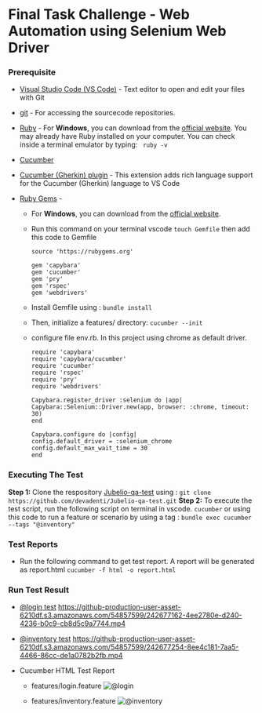 # Final Task Challenge - Web Automation using Selenium Web Driver

### Prerequisite

* [Visual Studio Code (VS Code)](https://code.visualstudio.com/updates/v1_77) -  Text editor to open and edit your files with Git
* [git](https://git-scm.com/downloads) - For accessing the sourcecode repositories.
* [Ruby](https://www.ruby-lang.org/en/documentation/installation/) - For **Windows**, you can download from the [official website](https://rubyinstaller.org/downloads/). You may already have Ruby installed on your computer. You can check inside a terminal emulator by typing: ` ruby -v`
* [Cucumber](https://cucumber.io/docs/installation/) 
* [Cucumber (Gherkin) plugin](https://marketplace.visualstudio.com/items?itemName=alexkrechik.cucumberautocomplete) - This extension adds rich language support for the Cucumber (Gherkin) language to VS Code

* [Ruby Gems](rubygems.org) - 
  * For **Windows**, you can download from the [official website](https://rubyinstaller.org/downloads/).
  * Run this command on your terminal vscode
    `touch Gemfile`
    then add this code to Gemfile
    ```
    source 'https://rubygems.org'

    gem 'capybara'
    gem 'cucumber'
    gem 'pry'
    gem 'rspec'
    gem 'webdrivers'
    ```
  * Install Gemfile using : `bundle install`
  * Then, initialize a features/ directory: `cucumber --init`
  * configure file env.rb. In this project using chrome as default driver. 
  
    ```
    require 'capybara'
    require 'capybara/cucumber'
    require 'cucumber'
    require 'rspec'
    require 'pry'
    require 'webdrivers'

    Capybara.register_driver :selenium do |app|
    Capybara::Selenium::Driver.new(app, browser: :chrome, timeout: 30)
    end

    Capybara.configure do |config|
    config.default_driver = :selenium_chrome
    config.default_max_wait_time = 30
    end
    ```
### Executing The Test
**Step 1:** Clone the respository
  [Jubelio-qa-test](https://github.com/devadenti/Jubelio-qa-test) using :
    `git clone https://github.com/devadenti/Jubelio-qa-test.git`
**Step 2:** To execute the test script, run the following script on terminal in vscode.
    `cucumber`
    or using this code to run a feature or scenario by using a tag :
    `bundle exec cucumber --tags "@inventory"`

### Test Reports
*  Run the following command to get test report. A report will be generated as report.html
    `cucumber -f html -o report.html`

### Run Test Result
*  [@login test](https://github.com/devadenti/Jubelio-qa-test/assets/54857599/4ee2780e-d240-4236-b0c9-cb8d5c9a7744)
    https://github-production-user-asset-6210df.s3.amazonaws.com/54857599/242677162-4ee2780e-d240-4236-b0c9-cb8d5c9a7744.mp4

*  [@inventory test](https://github.com/devadenti/Jubelio-qa-test/assets/54857599/8ee4c181-7aa5-4466-86cc-de1a0782b2fb)
    https://github-production-user-asset-6210df.s3.amazonaws.com/54857599/242677254-8ee4c181-7aa5-4466-86cc-de1a0782b2fb.mp4

*  Cucumber HTML Test Report
    * features/login.feature
      ![@login](https://github.com/devadenti/Jubelio-qa-test/assets/54857599/4680d432-6d88-488a-87dc-3fe22bc2c46e)

    * features/inventory.feature
      ![@inventory](https://github.com/devadenti/Jubelio-qa-test/assets/54857599/5f7f690f-276e-4be5-b354-013fee46eacc)



